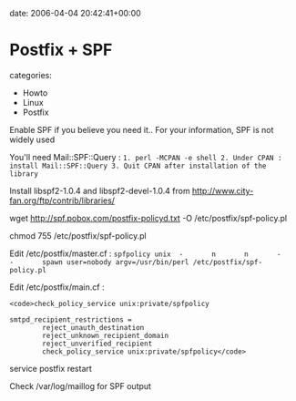 


date: 2006-04-04 20:42:41+00:00


# Postfix + SPF

categories:
- Howto
- Linux
- Postfix


Enable SPF if you believe you need it..
For your information, SPF is not widely used

<!-- more -->

You'll need Mail::SPF::Query :
`1. perl -MCPAN -e shell
2. Under CPAN : install Mail::SPF::Query
3. Quit CPAN after installation of the library`

Install libspf2-1.0.4 and libspf2-devel-1.0.4 from http://www.city-fan.org/ftp/contrib/libraries/

wget http://spf.pobox.com/postfix-policyd.txt -O /etc/postfix/spf-policy.pl

chmod 755 /etc/postfix/spf-policy.pl

Edit /etc/postfix/master.cf :
`spfpolicy unix  -       n       n       -       -       spawn user=nobody argv=/usr/bin/perl /etc/postfix/spf-policy.pl`

Edit /etc/postfix/main.cf : 

    
    <code>check_policy_service unix:private/spfpolicy
    
    smtpd_recipient_restrictions =
            reject_unauth_destination
            reject_unknown_recipient_domain
            reject_unverified_recipient
            check_policy_service unix:private/spfpolicy</code>



service postfix restart

Check /var/log/maillog for SPF output


